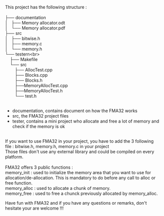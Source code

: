This project has the following structure :<br>
<br>
├── documentation<br>
│&nbsp;&nbsp; ├── Memory allocator.odt<br>
│&nbsp;&nbsp; └── Memory allocator.pdf<br>
├── src<br>
│&nbsp;&nbsp; ├── bitwise.h<br>
│&nbsp;&nbsp; ├── memory.c<br>
│&nbsp;&nbsp; └── memory.h<br>
└── testern&lt;br&gt;<br>
&nbsp;&nbsp;&nbsp; ├── Makefile<br>
&nbsp;&nbsp;&nbsp; └── src<br>
&nbsp;&nbsp;&nbsp;&nbsp;&nbsp;&nbsp;&nbsp; ├── AllocTest.cpp<br>
&nbsp;&nbsp;&nbsp;&nbsp;&nbsp;&nbsp;&nbsp; ├── Blocks.cpp<br>
&nbsp;&nbsp;&nbsp;&nbsp;&nbsp;&nbsp;&nbsp; ├── Blocks.h<br>
&nbsp;&nbsp;&nbsp;&nbsp;&nbsp;&nbsp;&nbsp; ├──MemoryAllocTest.cpp<br>
&nbsp;&nbsp;&nbsp;&nbsp;&nbsp;&nbsp;&nbsp; ├──MemoryAllocTest.h<br>
&nbsp;&nbsp;&nbsp;&nbsp;&nbsp;&nbsp;&nbsp; └── test.h<br>
<br>
- documentation, contains document on how the FMA32 works<br>
- src, the FMA32 project files<br>
- tester, contains a mini project who allocate and free a lot of memory and check if the memory is ok<br>
<br>
If you want to use FMA32 in your project, you have to add the 3 following file : bitwise.h, memory.h, memory.c in your project<br>
Those files don't use any external library and could be compiled on every platform.<br>
<br>
FMA32 offers 3 public functions :<br>
memory_init : used to initialize the memory area that you want to use for allocation/de-allocation. This is mandatory to do before any call to alloc or free
function.<br>
memory_alloc : used to allocate a chunk of memory.<br>
memory_free  : used to free a chunck previously allocated by memory_alloc.<br>

Have fun with FMA32 and if you have any questions or remarks, don't hesitate your are welcome !!!
